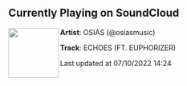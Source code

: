## Currently Playing on SoundCloud

[<img align="left" width="100" src="https://i1.sndcdn.com/artworks-2i53AafQpzPnHzFE-mp47MQ-t500x500.jpg">](https://soundcloud.com/osiasmusic/echoes-ft-euphorizer)

**Artist**: OSIAS (@osiasmusic) 

**Track**: ECHOES (FT. EUPHORIZER)

Last updated at 07/10/2022 14:24
